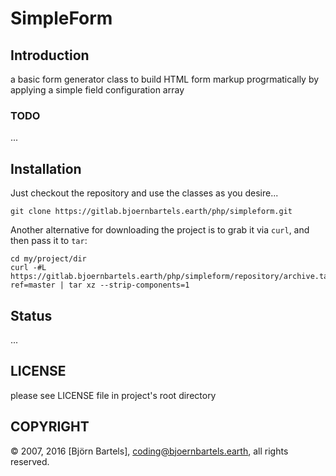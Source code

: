 # SimpleForm

## Introduction

a basic form generator class to build HTML form markup progrmatically by applying a simple field configuration array


### TODO

...


## Installation

Just checkout the repository and use the classes as you desire...

    git clone https://gitlab.bjoernbartels.earth/php/simpleform.git


Another alternative for downloading the project is to grab it via `curl`, and
then pass it to `tar`:

    cd my/project/dir
    curl -#L https://gitlab.bjoernbartels.earth/php/simpleform/repository/archive.tar.gz?ref=master | tar xz --strip-components=1



## Status

...


## LICENSE

please see LICENSE file in project's root directory


## COPYRIGHT

&copy; 2007, 2016 [Björn Bartels], coding@bjoernbartels.earth, all rights reserved.


